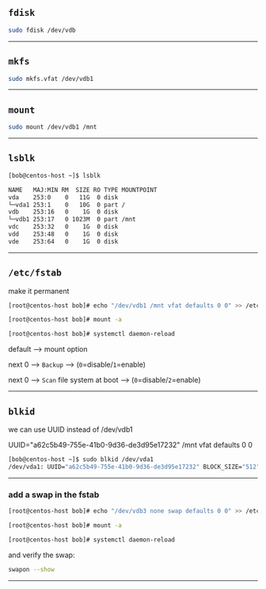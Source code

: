 

## `fdisk`

```bash
sudo fdisk /dev/vdb
```


________________________________________________________________________________________________




## `mkfs`


```bash
sudo mkfs.vfat /dev/vdb1
```

________________________________________________________________________________________________





## `mount`

```bash
sudo mount /dev/vdb1 /mnt
```

________________________________________________________________________________________________




## `lsblk`


```bash
[bob@centos-host ~]$ lsblk

NAME   MAJ:MIN RM  SIZE RO TYPE MOUNTPOINT
vda    253:0    0   11G  0 disk 
└─vda1 253:1    0   10G  0 part /
vdb    253:16   0    1G  0 disk 
└─vdb1 253:17   0 1023M  0 part /mnt
vdc    253:32   0    1G  0 disk 
vdd    253:48   0    1G  0 disk 
vde    253:64   0    1G  0 disk 
```

________________________________________________________________________________________________



## `/etc/fstab`

make it permanent

```bash
[root@centos-host bob]# echo "/dev/vdb1 /mnt vfat defaults 0 0" >> /etc/fstab 

[root@centos-host bob]# mount -a

[root@centos-host bob]# systemctl daemon-reload
```

default       -->     mount option

next 0        -->     `Backup` --> (`0`=disable/`1`=enable)

next 0        -->     `Scan` file system at boot --> (`0`=disable/`2`=enable)




________________________________________________________________________________________________



## `blkid`

we can use UUID instead of /dev/vdb1

UUID="a62c5b49-755e-41b0-9d36-de3d95e17232" /mnt vfat defaults 0 0

```bash
[bob@centos-host ~]$ sudo blkid /dev/vda1
/dev/vda1: UUID="a62c5b49-755e-41b0-9d36-de3d95e17232" BLOCK_SIZE="512" TYPE="xfs" PARTUUID="ef431952-01"
```

________________________________________________________________________________________________

### add a swap in the fstab


```bash
[root@centos-host bob]# echo "/dev/vdb3 none swap defaults 0 0" >> /etc/fstab 

[root@centos-host bob]# mount -a

[root@centos-host bob]# systemctl daemon-reload
```

and verify the swap:




```bash
swapon --show
```

________________________________________________________________________________________________
